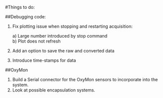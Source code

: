 #Things to do:

##Debugging code:
1. Fix plotting issue when stopping and restarting acquisition:
	
	a) Large number introduced by stop command		
	b) Plot does not refresh
	
2. Add an option to save the raw and converted data
3. Introduce time-stamps for data 


##OxyMon
1. Build a Serial connector for the OxyMon sensors to incorporate into the system.
2. Look at possible encapsulation systems.